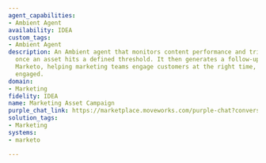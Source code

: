 ```yaml
---
agent_capabilities:
- Ambient Agent
availability: IDEA
custom_tags:
- Ambient Agent
description: An Ambient agent that monitors content performance and triggers a workflow
  once an asset hits a defined threshold. It then generates a follow-up sequence in
  Marketo, helping marketing teams engage customers at the right time, keeping audiences
  engaged.
domain:
- Marketing
fidelity: IDEA
name: Marketing Asset Campaign
purple_chat_link: https://marketplace.moveworks.com/purple-chat?conversation=%7B%22messages%22%3A%5B%7B%22parts%22%3A%5B%7B%22richText%22%3A%22%3Cp%3E%3Cstrong%3E%27QuantumLeap+Case+Study%27%3C%2Fstrong%3E+is+outperforming+other+assets+by+25%25+this+week.%3C%2Fp%3E%3Cp%3EWould+you+like+me+to+generate+a+follow-up+campaign+in+Marketo+for+the+engaged+leads%3F%3C%2Fp%3E%22%7D%2C%7B%22buttons%22%3A%5B%7B%22buttonText%22%3A%22Yes%2C+show+me%22%2C%22style%22%3A%22filled%22%7D%2C%7B%22buttonText%22%3A%22Not+right+now%22%2C%22style%22%3A%22outlined%22%7D%5D%7D%5D%2C%22role%22%3A%22assistant%22%7D%2C%7B%22parts%22%3A%5B%7B%22richText%22%3A%22%3Cp+xmlns%3D%5C%22http%3A%2F%2Fwww.w3.org%2F1999%2Fxhtml%5C%22%3EGreat.+I+can+create+a+campaign+draft+in+%3Cb%3EMarketo%3C%2Fb%3E+with+the+following+details%3A%3C%2Fp%3E%3Cul+xmlns%3D%5C%22http%3A%2F%2Fwww.w3.org%2F1999%2Fxhtml%5C%22%3E%3Cli%3E%3Cb%3ECampaign+Name%3A%3C%2Fb%3E+QuantumLeap+High-Engagement+Follow-up%3C%2Fli%3E%3Cli%3E%3Cb%3ETarget+Audience%3A%3C%2Fb%3E+47+leads+who+viewed+the+asset+more+than+twice.%3C%2Fli%3E%3Cli%3E%3Cb%3EAction%3A%3C%2Fb%3E+Send+a+2-step+email+sequence+highlighting+key+outcomes+and+offering+a+demo.%3C%2Fli%3E%3C%2Ful%3E%3Cp+xmlns%3D%5C%22http%3A%2F%2Fwww.w3.org%2F1999%2Fxhtml%5C%22%3E%3Cb%3EShould+I+create+the+draft%3F%3C%2Fb%3E%3C%2Fp%3E%22%7D%5D%2C%22role%22%3A%22assistant%22%7D%2C%7B%22parts%22%3A%5B%7B%22richText%22%3A%22%3Cp%3EYes%2C+create+a+draft%3C%2Fp%3E%22%7D%5D%2C%22role%22%3A%22user%22%7D%2C%7B%22parts%22%3A%5B%7B%22reasoningSteps%22%3A%5B%7B%22richText%22%3A%22Fetching+engaged+leads+from+Marketo...%22%2C%22status%22%3A%22pending%22%7D%2C%7B%22richText%22%3A%22Creating+campaign+shell+and+email+drafts...%22%2C%22status%22%3A%22pending%22%7D%2C%7B%22richText%22%3A%22Campaign+draft+created.%22%2C%22status%22%3A%22success%22%7D%5D%7D%2C%7B%22richText%22%3A%22%3Cp+xmlns%3D%5C%22http%3A%2F%2Fwww.w3.org%2F1999%2Fxhtml%5C%22%3EI%27ve+created+the+campaign+draft+in+Marketo.+It%27s+ready+for+your+review+and+activation.%3C%2Fp%3E%22%7D%2C%7B%22citations%22%3A%5B%7B%22citationTitle%22%3A%22QuantumLeap+High-Engagement+Follow-up%22%2C%22connectorName%22%3A%22marketo%22%7D%5D%7D%5D%2C%22role%22%3A%22assistant%22%2C%22showFeedbackTray%22%3Atrue%7D%5D%7D
solution_tags:
- Marketing
systems:
- marketo

---
```

